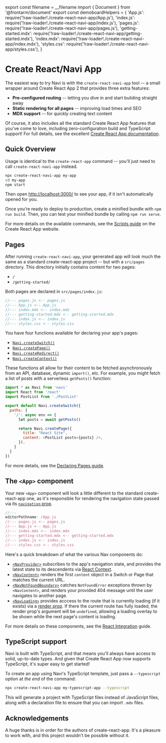 export const filename = __filename
import { Document } from '@frontarm/document'
export const demoboardHelpers = {
  'App.js': require('!raw-loader!./create-react-navi-app/App.js'),
  'index.js': require('!raw-loader!./create-react-navi-app/index.js'),
  'pages.js': require('!raw-loader!./create-react-navi-app/pages.js'),
  'getting-started.mdx': require('!raw-loader!./create-react-navi-app/getting-started.mdx'),
  'index.mdx': require('!raw-loader!./create-react-navi-app/index.mdx'),
  'styles.css': require('!raw-loader!./create-react-navi-app/styles.css'),
}

Create React/Navi App
=====================

The easiest way to try Navi is with the `create-react-navi-app` tool -- a small wrapper around Create React App 2 that provides three extra features:

- **Pre-configured routing** -- letting you dive in and start building straight away
- **Static rendering for all pages** -- improving load times and SEO<br />
- **MDX support** -- for quickly creating text content<br />

Of course, it also includes all the standard Create React App features that you've come to love, including zero-configuration build and TypeScript support! For full details, see the excellent [Create React App documentation](https://facebook.github.io/create-react-app/).


Quick Overview
--------------

Usage is identical to the `create-react-app` command -- you'll just need to call `create-react-navi-app` instead.

```bash
npx create-react-navi-app my-app
cd my-app
npm start
```

Then open [http://localhost:3000/](http://localhost:3000/) to see your app, if it isn't automatically opened for you.

Once you’re ready to deploy to production, create a minified bundle with `npm run build`. Then, you can test your minified bundle by calling `npm run serve`.



For more details on the available commands, see the [Scripts guide](https://facebook.github.io/create-react-app/docs/available-scripts) on the Create React App website.


Pages
-----

After running `create-react-navi-app`, your generated app will look much the same as a standard create-react-app project -- but with a `src/pages` directory. This directory initially contains content for two pages:

- `/`
- `/getting-started/`

Both pages are declared in `src/pages/index.js`:

```js
//--- pages.js <-- pages.js
//--- App.js <-- App.js
//--- index.mdx <-- index.mdx
//--- getting-started.mdx <-- getting-started.mdx
//--- index.js <-- index.js
//--- styles.css <-- styles.css
```

You have four functions available for declaring your app's pages:

- [`Navi.createSwitch()`](../reference/declarations/#createswitch)
- [`Navi.createPage()`](../reference/declarations/#createpage)
- [`Navi.createRedirect()`](../reference/declarations/#createredirect)
- [`Navi.createContext()`](../reference/declarations/#createcontext)

These functions all allow for their content to be fetched asynchronously from an API, database, dynamic `import()`, etc. For example, you might fetch a list of posts with a serverless `getPosts()` function:

```js
import * as Navi from 'navi'
import React from 'react'
import PostList from './PostList'

export default Navi.createSwitch({
  paths: {
    '/': async env => {
      let posts = await getPosts()

      return Navi.createPage({
        title: "React Site",
        content: <PostList posts={posts} />,
      }),
    }
  }
})
```

For more details, see the [Declaring Pages guide](../reference/declarations/).


The `<App>` component
---------------------

Your new `<App>` component will look a little different to the standard create-react-app one, as it's responsible for rendering the navigation state passed via its [`navigation` prop](../reference/navigation/).

```js
//---
editorPathname: /App.js
//--- pages.js <-- pages.js
//--- App.js <-- App.js
//--- index.mdx <-- index.mdx
//--- getting-started.mdx <-- getting-started.mdx
//--- index.js <-- index.js
//--- styles.css <-- styles.css
```

Here's a quick breakdown of what the various Nav components do:

- [`<NavProvider>`](../integrations/react/#navprovider) subscribes to the app's navigation state, and provides the latest state to its descendents via [React Context](https://reactjs.org/docs/context.html).
- [`<NavContent>`](../integrations/react/#navcontent) renders the first `content` object in a Switch or Page that matches the current URL.
- [`<NavNotFoundBoundary>`](../integrations/react/#navnotfoundboundary) catches `NotFoundError` exceptions thrown by `<NavContent>`, and renders your provided 404 message until the user navigates to another page.
- [`<NavLoading>`](../integrations/react/#navloading) provides acccess to the route that is currently loading (if it exists) via a [render prop](https://reactjs.org/docs/render-props.html). If there the current route has fully loaded, the render prop's argument will be `undefined`, allowing a loading overlay to be shown while the next page's content is loading.

For more details on these components, see the [React Integration](../integrations/react/) guide.


TypeScript support
------------------

Navi is built with TypeScript, and that means you'll always have access to solid, up-to-date types. And given that Create React App now supports TypeScript, it's super easy to get started!

To create an app using Navi's TypeScript template, just pass a `--typescript` option at *the end* of the command:

```bash
npx create-react-navi-app my-typescript-app --typescript
```

This will generate a project with TypeScript files instead of JavaScript files, along with a declaration file to ensure that you can import `.mdx` files.


Acknowledgements
----------------

A huge thanks is in order for the authors of create-react-app. It's a pleasure to work with, and this project wouldn't be possible without it.

